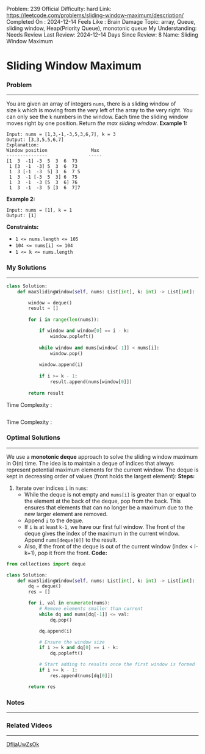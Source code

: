 Problem: 239
Official Difficulty: hard
Link: https://leetcode.com/problems/sliding-window-maximum/description/
Completed On : 2024-12-14
Feels Like : Brain Damage
Topic: array, Queue, sliding window, Heap(Priority Queue), monotonic queue
My Understanding: Needs Review
Last Review: 2024-12-14
Days Since Review: 8
Name: Sliding Window Maximum

# Sliding Window Maximum
### Problem
___
You are given an array of integers `nums`, there is a sliding window of size `k` which is moving from the very left of the array to the very right. You can only see the `k` numbers in the window. Each time the sliding window moves right by one position.
Return *the max sliding window*.
**Example 1:**
```plain text
Input: nums = [1,3,-1,-3,5,3,6,7], k = 3
Output: [3,3,5,5,6,7]
Explanation:
Window position                Max
---------------               -----
[1  3  -1] -3  5  3  6  73
 1 [3  -1  -3] 5  3  6  73
 1  3 [-1  -3  5] 3  6  7 5
 1  3  -1 [-3  5  3] 6  75
 1  3  -1  -3 [5  3  6] 76
 1  3  -1  -3  5 [3  6  7]7
```
**Example 2:**
```plain text
Input: nums = [1], k = 1
Output: [1]

```
**Constraints:**
- `1 <= nums.length <= 105`
- `104 <= nums[i] <= 104`
- `1 <= k <= nums.length`
### My Solutions
___
```python
class Solution:
    def maxSlidingWindow(self, nums: List[int], k: int) -> List[int]:

        window = deque() 
        result = []
        
        for i in range(len(nums)):

            if window and window[0] == i - k:
                window.popleft()
            
            while window and nums[window[-1]] < nums[i]:
                window.pop()
            
            window.append(i)
            
            if i >= k - 1:
                result.append(nums[window[0]])
        
        return result
```

Time Complexity :
```python

```

Time Complexity : 
### Optimal Solutions
___
We use a **monotonic deque** approach to solve the sliding window maximum in O(n) time. The idea is to maintain a deque of indices that always represent potential maximum elements for the current window. The deque is kept in decreasing order of values (front holds the largest element):
**Steps:**
1. Iterate over indices `i` in `nums`:
	- While the deque is not empty and `nums[i]` is greater than or equal to the element at the back of the deque, pop from the back. This ensures that elements that can no longer be a maximum due to the new larger element are removed.
	- Append `i` to the deque.
	- If `i` is at least `k-1`, we have our first full window. The front of the deque gives the index of the maximum in the current window. Append `nums[deque[0]]` to the result.
	- Also, if the front of the deque is out of the current window (index < i-k+1), pop it from the front.
**Code:**
```python
from collections import deque

class Solution:
    def maxSlidingWindow(self, nums: List[int], k: int) -> List[int]:
        dq = deque()
        res = []

        for i, val in enumerate(nums):
            # Remove elements smaller than current
            while dq and nums[dq[-1]] <= val:
                dq.pop()

            dq.append(i)

            # Ensure the window size
            if i >= k and dq[0] == i - k:
                dq.popleft()

            # Start adding to results once the first window is formed
            if i >= k - 1:
                res.append(nums[dq[0]])

        return res

```
### Notes
___
 
### Related Videos 
___
[DfljaUwZsOk](https://youtu.be/DfljaUwZsOk)